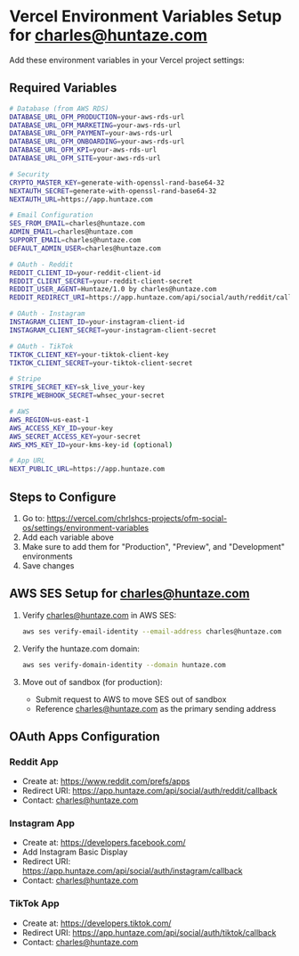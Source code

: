# Vercel Environment Variables Setup for charles@huntaze.com

Add these environment variables in your Vercel project settings:

## Required Variables

```bash
# Database (from AWS RDS)
DATABASE_URL_OFM_PRODUCTION=your-aws-rds-url
DATABASE_URL_OFM_MARKETING=your-aws-rds-url
DATABASE_URL_OFM_PAYMENT=your-aws-rds-url
DATABASE_URL_OFM_ONBOARDING=your-aws-rds-url
DATABASE_URL_OFM_KPI=your-aws-rds-url
DATABASE_URL_OFM_SITE=your-aws-rds-url

# Security
CRYPTO_MASTER_KEY=generate-with-openssl-rand-base64-32
NEXTAUTH_SECRET=generate-with-openssl-rand-base64-32
NEXTAUTH_URL=https://app.huntaze.com

# Email Configuration
SES_FROM_EMAIL=charles@huntaze.com
ADMIN_EMAIL=charles@huntaze.com
SUPPORT_EMAIL=charles@huntaze.com
DEFAULT_ADMIN_USER=charles@huntaze.com

# OAuth - Reddit
REDDIT_CLIENT_ID=your-reddit-client-id
REDDIT_CLIENT_SECRET=your-reddit-client-secret
REDDIT_USER_AGENT=Huntaze/1.0 by charles@huntaze.com
REDDIT_REDIRECT_URI=https://app.huntaze.com/api/social/auth/reddit/callback

# OAuth - Instagram
INSTAGRAM_CLIENT_ID=your-instagram-client-id
INSTAGRAM_CLIENT_SECRET=your-instagram-client-secret

# OAuth - TikTok
TIKTOK_CLIENT_KEY=your-tiktok-client-key
TIKTOK_CLIENT_SECRET=your-tiktok-client-secret

# Stripe
STRIPE_SECRET_KEY=sk_live_your-key
STRIPE_WEBHOOK_SECRET=whsec_your-secret

# AWS
AWS_REGION=us-east-1
AWS_ACCESS_KEY_ID=your-key
AWS_SECRET_ACCESS_KEY=your-secret
AWS_KMS_KEY_ID=your-kms-key-id (optional)

# App URL
NEXT_PUBLIC_URL=https://app.huntaze.com
```

## Steps to Configure

1. Go to: https://vercel.com/chrlshcs-projects/ofm-social-os/settings/environment-variables
2. Add each variable above
3. Make sure to add them for "Production", "Preview", and "Development" environments
4. Save changes

## AWS SES Setup for charles@huntaze.com

1. Verify charles@huntaze.com in AWS SES:
   ```bash
   aws ses verify-email-identity --email-address charles@huntaze.com
   ```

2. Verify the huntaze.com domain:
   ```bash
   aws ses verify-domain-identity --domain huntaze.com
   ```

3. Move out of sandbox (for production):
   - Submit request to AWS to move SES out of sandbox
   - Reference charles@huntaze.com as the primary sending address

## OAuth Apps Configuration

### Reddit App
- Create at: https://www.reddit.com/prefs/apps
- Redirect URI: https://app.huntaze.com/api/social/auth/reddit/callback
- Contact: charles@huntaze.com

### Instagram App
- Create at: https://developers.facebook.com/
- Add Instagram Basic Display
- Redirect URI: https://app.huntaze.com/api/social/auth/instagram/callback
- Contact: charles@huntaze.com

### TikTok App
- Create at: https://developers.tiktok.com/
- Redirect URI: https://app.huntaze.com/api/social/auth/tiktok/callback
- Contact: charles@huntaze.com